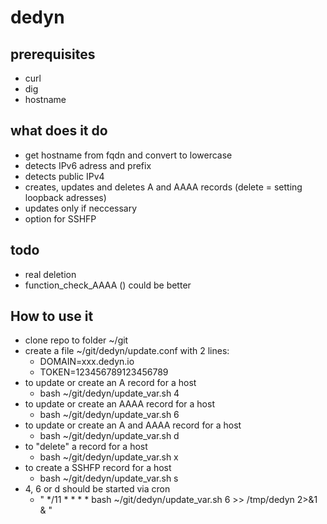 # dedyn

## prerequisites

- curl
- dig
- hostname

## what does it do

- get hostname from fqdn and convert to lowercase
- detects IPv6 adress and prefix
- detects public IPv4 
- creates, updates and deletes A and AAAA records (delete = setting loopback adresses)
- updates only if neccessary
- option for SSHFP

## todo

- real deletion
- function_check_AAAA () could be better

## How to use it

- clone repo to folder ~/git
- create a file ~/git/dedyn/update.conf  with 2 lines: 
  - DOMAIN=xxx.dedyn.io
  - TOKEN=123456789123456789
- to update or create an A record for a host
  - bash ~/git/dedyn/update_var.sh 4
- to update or create an AAAA record for a host
  - bash ~/git/dedyn/update_var.sh 6
- to update or create an A and AAAA record for a host
  - bash ~/git/dedyn/update_var.sh d
- to "delete" a record for a host
  - bash ~/git/dedyn/update_var.sh x
- to create a SSHFP record for a host
  - bash ~/git/dedyn/update_var.sh s
- 4, 6 or d should be started via cron
  - " */11 * * * * bash ~/git/dedyn/update_var.sh 6 >> /tmp/dedyn 2>&1 & "